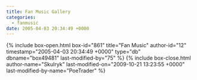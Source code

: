 ```yaml
---
title: Fan Music Gallery
categories:
  - fanmusic
date: 2005-04-03 20:34:49 +0000
---
```

{% include box-open.html box-id="861" title="Fan Music" author-id="12" timestamp="2005-04-03 20:34:49 +0000" type="db" dbname="box49481" last-modified-by="75" %}
<navigator group="Fan Music" quantity="300" offdir="TRUE"  /><displaytor />
{% include box-close.html author-name="Skulryk" last-modified-on="2009-10-21 13:23:55 +0000" last-modified-by-name="PoeTrader" %}
